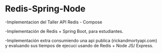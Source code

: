 # Redis-Spring-Node
-Implementacion del Taller API Redis - Compose

-Implementación de Redis + Spring Boot, para estudiantes.

-Implementación extra consumiendo una api publica (rickandmortyapi.com) y evaluando sus tiempos de ejecuci usando de Redis + Node JS/ Express.
